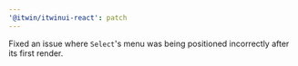```yaml
---
'@itwin/itwinui-react': patch
---
```


Fixed an issue where `Select`'s menu was being positioned incorrectly after its first render.
